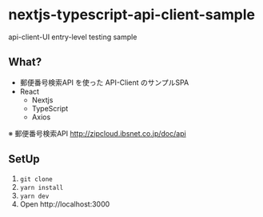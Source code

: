 # nextjs-typescript-api-client-sample

api-client-UI entry-level testing sample

## What?

- 郵便番号検索API を使った API-Client のサンプルSPA
- React
  - Nextjs
  - TypeScript
  - Axios

※ 郵便番号検索API
http://zipcloud.ibsnet.co.jp/doc/api

## SetUp

1. `git clone`
2. `yarn install`
3. `yarn dev`
4. Open http://localhost:3000
